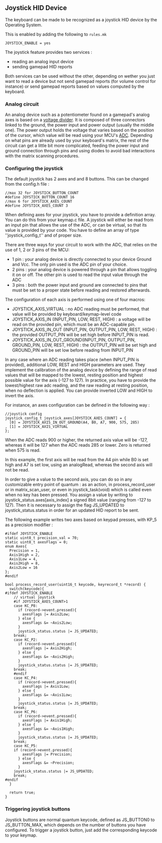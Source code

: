 ## Joystick HID Device

The keyboard can be made to be recognized as a joystick HID device by the Operating System. 

This is enabled by adding the following to `rules.mk`

```
JOYSTICK_ENABLE = yes
```

The joystick feature provides two services : 
 * reading an analog input device
 * sending gamepad HID reports

Both services can be used without the other, depending on wether you just want to read a device but not send gamepad reports (for volume control for instance) 
or send gamepad reports based on values computed by the keyboard.

### Analog circuit

An analog device such as a potentiometer found on a gamepad's analog axes is based on a [voltage divider](https://en.wikipedia.org/wiki/Voltage_divider).
It is composed of three connectors linked to the ground, the power input and power output (usually the middle one). The power output holds the voltage that varies based on the position of the cursor, 
which value will be read using your MCU's [ADC](https://en.wikipedia.org/wiki/Analog-to-digital_converter). 
Depending on what pins are already used by your keyboard's matrix, the rest of the circuit can get a little bit more complicated, 
feeding the power input and ground connection through pins and using diodes to avoid bad interactions with the matrix scanning procedures.

### Configuring the joystick

The default joystick has 2 axes and and 8 buttons. This can be changed from the config.h file : 

```
//max 32 for JOYSTICK_BUTTON_COUNT
#define JOYSTICK_BUTTON_COUNT 16
//max 6 for JOYSTICK_AXES_COUNT
#define JOYSTICK_AXES_COUNT 3
```

When defining axes for your joystick, you have to provide a definition array. You can do this from your keymap.c file.
A joystick will either be read from an input pin that allows the use of the ADC, or can be virtual, so that its value is provided by your code.
You have to define an array of type ''joystick_config_t'' and of proper size.

There are three ways for your circuit to work with the ADC, that relies on the use of 1, 2 or 3 pins of the MCU: 
 * 1 pin : your analog device is directly connected to your device Ground and Vcc. The only pin used is the ADC pin of your choice.
 * 2 pins : your analog device is powered through a pin that allows toggling it on or off. The other pin is used to read the input value through the ADC
 * 3 pins : both the power input and ground are connected to pins that must be set to a proper state before reading and restored afterwards.
 
The configuration of each axis is performed using one of four macros:
 * JOYSTICK_AXIS_VIRTUAL : no ADC reading must be performed, that value will be provided by keyboard/keymap-level code
 * JOYSTICK_AXIS_IN (INPUT_PIN, LOW, REST, HIGH) : a voltage will be read on the provided pin, which must be an ADC-capable pin.
 * JOYSTICK_AXIS_IN_OUT (INPUT_PIN, OUTPUT_PIN, LOW, REST, HIGH) : the provided OUTPUT_PIN will be set high before INPUT_PIN is read.
 * JOYSTICK_AXIS_IN_OUT_GROUND(INPUT_PIN, OUTPUT_PIN, GROUND_PIN, LOW, REST, HIGH) : the OUTPUT_PIN will be set high and GROUND_PIN will be set low before reading from INPUT_PIN
 
In any case where an ADC reading takes place (when INPUT_PIN is provided), additional LOW, REST and HIGH parameters are used. 
They implement the calibration of the analog device by defining the range of read values that will be mapped to the lowest, resting position and highest possible value for the axis (-127 to 127).
In practice, you have to provide the lowest/highest raw adc reading, and the raw reading at resting position, when no deflection is applied. You can provide inverted LOW and HIGH to invert the axis.

For instance, an axes configuration can be defined in the following way : 

```
//joystick config
joystick_config_t joystick_axes[JOYSTICK_AXES_COUNT] = {
  [0] = JOYSTICK_AXIS_IN_OUT_GROUND(A4, B0, A7, 900, 575, 285)
, [1] = JOYSTICK_AXIS_VIRTUAL
};
```

When the ADC reads 900 or higher, the returned axis value will be -127, whereas it will be 127 when the ADC reads 285 or lower. Zero is returned when 575 is read.

In this example, the first axis will be read from the A4 pin while B0 is set high and A7 is set low, using an analogRead, whereas the second axis will not be read. 

In order to give a value to the second axis, you can do so in any customizable entry point of quantum : as an action, in process_record_user or in matrix_scan_user, or even in joystick_task(void) which is called even when no key has been pressed.
You assign a value by writing to joystick_status.axes[axis_index] a signed 8bit value (ranging from -127 to 127). Then it is necessary to assign the flag JS_UPDATED to joystick_status.status in order for an updated HID report to be sent.

The following example writes two axes based on keypad presses, with KP_5 as a precision modifier : 

```
#ifdef JOYSTICK_ENABLE
static uint8_t precision_val = 70;
static uint8_t axesFlags = 0;
enum Axes{
  Precision = 1,
  Axis1High = 2,
  Axis1Low = 4,
  Axis2High = 8,
  Axis2Low = 16
};
#endif

bool process_record_user(uint16_t keycode, keyrecord_t *record) {
  switch(keycode){
#ifdef JOYSTICK_ENABLE
    // virtual joystick
    #if JOYSTICK_AXES_COUNT>1
    case KC_P8:
      if (record->event.pressed){
        axesFlags |= Axis2Low;
      } else {
        axesFlags &= ~Axis2Low;
      }
      joystick_status.status |= JS_UPDATED;
    break;
    case KC_P2:
      if (record->event.pressed){
        axesFlags |= Axis2High;
      } else {
        axesFlags &= ~Axis2High;
      }
      joystick_status.status |= JS_UPDATED;
    break;
    #endif
    case KC_P4:
      if (record->event.pressed){
        axesFlags |= Axis1Low;
      } else {
        axesFlags &= ~Axis1Low;
      }
      joystick_status.status |= JS_UPDATED;
    break;
    case KC_P6:
      if (record->event.pressed){
        axesFlags |= Axis1High;
      } else {
        axesFlags &= ~Axis1High;
      }
      joystick_status.status |= JS_UPDATED;
    break;
    case KC_P5:
    if (record->event.pressed){
        axesFlags |= Precision;
      } else {
        axesFlags &= ~Precision;
      }
    joystick_status.status |= JS_UPDATED;
    break;
#endif
  }
  
  return true;
}
```

### Triggering joystick buttons

Joystick buttons are normal quantum keycode, defined as JS_BUTTON0 to JS_BUTTON_MAX, which depends on the number of buttons you have configured.
To trigger a joystick button, just add the corresponding keycode to your keymap.

